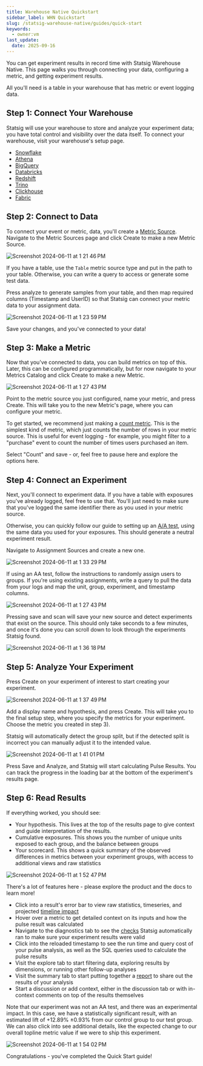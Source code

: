 ```yaml
---
title: Warehouse Native Quickstart
sidebar_label: WHN Quickstart
slug: /statsig-warehouse-native/guides/quick-start
keywords:
  - owner:vm
last_update:
  date: 2025-09-16
---
```


You can get experiment results in record time with Statsig Warehouse Native. This page walks you through connecting your data, configuring a metric, and getting experiment results.

All you'll need is a table in your warehouse that has metric or event logging data.

## Step 1: Connect Your Warehouse

Statsig will use your warehouse to store and analyze your experiment data; you have total control and visibility over the data itself. To connect your warehouse, visit your warehouse's setup page.

- [Snowflake](../connecting-your-warehouse/snowflake.md)
- [Athena](../connecting-your-warehouse/athena.md)
- [BigQuery](../connecting-your-warehouse/bigquery.md)
- [Databricks](../connecting-your-warehouse/databricks.md)
- [Redshift](../connecting-your-warehouse/redshift.md)
- [Trino](../connecting-your-warehouse/trino.md)
- [Clickhouse](../connecting-your-warehouse/clickhouse.md)
- [Fabric](../connecting-your-warehouse/fabric.md)

## Step 2: Connect to Data

To connect your event or metric, data, you'll create a [Metric Source](/statsig-warehouse-native/configuration/metric-sources.md). Navigate to the Metric Sources page and click Create to make a new Metric Source.

![Screenshot 2024-06-11 at 1 21 46 PM](https://github.com/statsig-io/docs/assets/102695539/66229d92-99a8-45c6-9a1c-7f8585465338)

If you have a table, use the `Table` metric source type and put in the path to your table. Otherwise, you can write a query to access or generate some test data.

Press analyze to generate samples from your table, and then map required columns (Timestamp and UserID) so that Statsig can connect your metric data to your assignment data.

![Screenshot 2024-06-11 at 1 23 59 PM](https://github.com/statsig-io/docs/assets/102695539/c0982d71-71c5-4899-bed9-a72c7db59515)

Save your changes, and you've connected to your data!

## Step 3: Make a Metric

Now that you've connected to data, you can build metrics on top of this. Later, this can be configured programmatically, but for now navigate to your Metrics Catalog and click Create to make a new Metric.

![Screenshot 2024-06-11 at 1 27 43 PM](https://github.com/statsig-io/docs/assets/102695539/8b997a0c-22e9-409d-8918-d21a95af1367)

Point to the metric source you just configured, name your metric, and press Create. This will take you to the new Metric's page, where you can configure your metric.

To get started, we recommend just making a [count metric](/statsig-warehouse-native/metrics/count). This is the simplest kind of metric, which just counts the number of rows in your metric source. This is useful for event logging - for example, you might filter to a "purchase" event to count the number of times users purchased an item.

Select "Count" and save - or, feel free to pause here and explore the options here.

## Step 4: Connect an Experiment

Next, you'll connect to experiment data. If you have a table with exposures you've already logged, feel free to use that. You'll just need to make sure that you've logged the same identifier there as you used in your metric source.

Otherwise, you can quickly follow our guide to setting up an [A/A test](/guides/aa-test), using the same data you used for your exposures. This should generate a neutral experiment result.

Navigate to Assignment Sources and create a new one.

![Screenshot 2024-06-11 at 1 33 29 PM](https://github.com/statsig-io/docs/assets/102695539/fe0e4c5d-e2a6-4943-9b09-cb81dbadee9e)

If using an AA test, follow the instructions to randomly assign users to groups. If you're using existing assignments, write a query to pull the data from your logs and map the unit, group, experiment, and timestamp columns.

![Screenshot 2024-06-11 at 1 27 43 PM](https://github.com/statsig-io/docs/assets/102695539/08e3f20c-1590-4b08-ad60-fa96ecbf15cb)

Pressing save and scan will save your new source and detect experiments that exist on the source. This should only take seconds to a few minutes, and once it's done you can scroll down to look through the experiments Statsig found.

![Screenshot 2024-06-11 at 1 36 18 PM](https://github.com/statsig-io/docs/assets/102695539/8be2f079-4440-4742-9727-08e25b65c84b)

## Step 5: Analyze Your Experiment

Press Create on your experiment of interest to start creating your experiment.

![Screenshot 2024-06-11 at 1 37 49 PM](https://github.com/statsig-io/docs/assets/102695539/fc6e7092-b621-494a-bedb-8cd03a64d510)

Add a display name and hypothesis, and press Create. This will take you to the final setup step, where you specify the metrics for your experiment. Choose the metric you created in step 3).

Statsig will automatically detect the group split, but if the detected split is incorrect you can manually adjust it to the intended value.

![Screenshot 2024-06-11 at 1 41 01 PM](https://github.com/statsig-io/docs/assets/102695539/287bc60b-23a6-4681-ac26-282ce8b88c13)

Press Save and Analyze, and Statsig will start calculating Pulse Results. You can track the progress in the loading bar at the bottom of the experiment's results page.

## Step 6: Read Results

If everything worked, you should see:

- Your hypothesis. This lives at the top of the results page to give context and guide interpretation of the results.
- Cumulative exposures. This shows you the number of unique units exposed to each group, and the balance between groups
- Your scorecard. This shows a quick summary of the observed differences in metrics between your experiment groups, with access to additional views and raw statistics

![Screenshot 2024-06-11 at 1 52 47 PM](https://github.com/statsig-io/docs/assets/102695539/38f4f438-2592-44cb-9063-d3bc97da404b)

There's a lot of features here - please explore the product and the docs to learn more!

- Click into a result's error bar to view raw statistics, timeseries, and projected [timeline impact](/stats-engine/topline-impact)
- Hover over a metric to get detailed context on its inputs and how the pulse result was calculated
- Navigate to the diagnostics tab to see the [checks](/statsig-warehouse-native/features/monitor-an-experiment) Statsig automatically ran to make sure your experiment results were valid
- Click into the reloaded timestamp to see the run time and query cost of your pulse analysis, as well as the SQL queries used to calculate the pulse results
- Visit the explore tab to start filtering data, exploring results by dimensions, or running other follow-up analyses
- Visit the summary tab to start putting together a [report](/statsig-warehouse-native/features/reports) to share out the results of your analysis
- Start a discussion or add context, either in the discussion tab or with in-context comments on top of the results themselves

Note that our experiment was not an AA test, and there was an experimental impact. In this case, we have a statistically significant result, with an estimated lift of +12.89% ±0.93% from our control group to our test group. We can also click into see additional details, like the expected change to our overall topline metric value if we were to ship this experiment.

![Screenshot 2024-06-11 at 1 54 02 PM](https://github.com/statsig-io/docs/assets/102695539/33e5fc2a-9b36-43f9-a6c2-2936867a7980)

Congratulations - you've completed the Quick Start guide!
